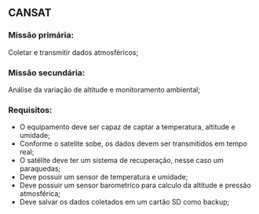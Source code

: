 ## CANSAT

### Missão primária:
Coletar e transmitir dados atmosféricos;
### Missão secundária:
Análise da variação de altitude e monitoramento ambiental;

### Requisitos:
- O equipamento deve ser capaz de captar a temperatura, altitude e umidade;
- Conforme o satelite sobe, os dados devem ser transmitidos em tempo real;
- O satélite deve ter um sistema de recuperação, nesse caso um paraquedas;
- Deve possuir um sensor de temperatura e umidade;
- Deve possuir um sensor barometrico para calculo da altitude e pressão atmosférica;
- Deve salvar os dados coletados em um cartão SD como backup;
